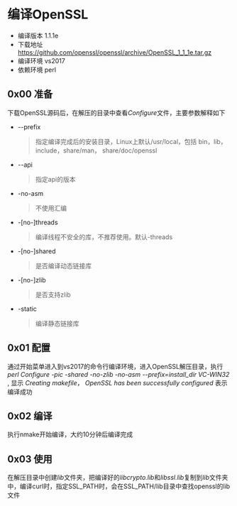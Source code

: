 
# 编译OpenSSL
- 编译版本     1.1.1e
- 下载地址 https://github.com/openssl/openssl/archive/OpenSSL_1_1_1e.tar.gz
- 编译环境 vs2017
- 依赖环境 perl

## 0x00 准备
下载OpenSSL源码后，在解压的目录中查看*Configure*文件，主要参数解释如下
* --prefix
    > 指定编译完成后的安装目录，Linux上默认/usr/local，包括 bin，lib，include，share/man， share/doc/openssl
* --api
    > 指定api的版本
* -no-asm
    > 不使用汇编
* -[no-]threads
    > 编译线程不安全的库，不推荐使用。默认-threads
* -[no-]shared
    > 是否编译动态链接库
* -[no-]zlib
    > 是否支持zlib
* -static
    > 编译静态链接库

## 0x01 配置
通过开始菜单进入到vs2017的命令行编译环境，进入OpenSSL解压目录，执行 *perl Configure -pic -shared -no-zlib -no-asm --prefix=install_dir VC-WIN32* , 显示 *Creating makefile*， *OpenSSL has been successfully configured* 表示编译成功

## 0x02 编译
执行nmake开始编译，大约10分钟后编译完成

## 0x03 使用 
在解压目录中创建*lib*文件夹，把编译好的*libcrypto.lib*和*libssl.lib*复制到*lib*文件夹中，编译curl时，指定SSL_PATH时，会在SSL_PATH/lib目录中查找openssl的lib文件
